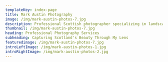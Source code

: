 ```yaml
---
templateKey: index-page
title: Mark Austin Photography
image: /img/mark-austin-photos-7.jpg
description: Professional Scottish photographer specializing in landscape, portrait, and documentary photography. Capturing the beauty of Scotland and beyond.
thumbnail: /img/mark-austin-photos-7.jpg
heading: Professional Photography Services
subheading: Capturing Scotland's Beauty Through My Lens
featuredimage: /img/mark-austin-photos-7.jpg
introLeftImage: /img/mark-austin-photos-1.jpg
introRightImage: /img/mark-austin-photos-2.jpg
---
```

